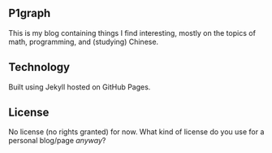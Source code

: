 ## P1graph

This is my blog containing things I find interesting, mostly on the topics of math, programming, and (studying) Chinese.

## Technology

Built using Jekyll hosted on GitHub Pages.

## License

No license (no rights granted) for now. What kind of license do you use for a personal blog/page _anyway_?
